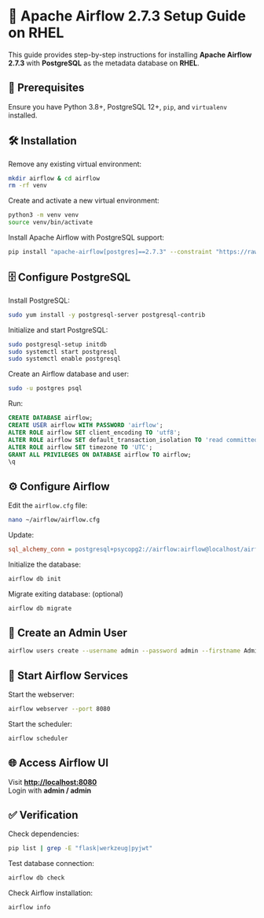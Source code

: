 # 🚀 Apache Airflow 2.7.3 Setup Guide on RHEL

This guide provides step-by-step instructions for installing **Apache Airflow 2.7.3** with **PostgreSQL** as the metadata database on **RHEL**.

## 📌 Prerequisites

Ensure you have Python 3.8+, PostgreSQL 12+, `pip`, and `virtualenv` installed.

## 🛠️ Installation

Remove any existing virtual environment:

```sh
mkdir airflow & cd airflow
rm -rf venv
```

Create and activate a new virtual environment:

```sh
python3 -m venv venv
source venv/bin/activate
```

Install Apache Airflow with PostgreSQL support:

```sh
pip install "apache-airflow[postgres]==2.7.3" --constraint "https://raw.githubusercontent.com/apache/airflow/constraints-2.7.3/constraints-$(python -c 'import sys; print(f"{sys.version_info.major}.{sys.version_info.minor}")').txt"
```

## 🗄️ Configure PostgreSQL

Install PostgreSQL:

```sh
sudo yum install -y postgresql-server postgresql-contrib
```

Initialize and start PostgreSQL:

```sh
sudo postgresql-setup initdb
sudo systemctl start postgresql
sudo systemctl enable postgresql
```

Create an Airflow database and user:

```sh
sudo -u postgres psql
```

Run:

```sql
CREATE DATABASE airflow;
CREATE USER airflow WITH PASSWORD 'airflow';
ALTER ROLE airflow SET client_encoding TO 'utf8';
ALTER ROLE airflow SET default_transaction_isolation TO 'read committed';
ALTER ROLE airflow SET timezone TO 'UTC';
GRANT ALL PRIVILEGES ON DATABASE airflow TO airflow;
\q
```

## ⚙️ Configure Airflow

Edit the `airflow.cfg` file:

```sh
nano ~/airflow/airflow.cfg
```

Update:

```ini
sql_alchemy_conn = postgresql+psycopg2://airflow:airflow@localhost/airflow
```

Initialize the database:

```sh
airflow db init
```

Migrate exiting database: (optional)

```sh
airflow db migrate
```

## 🔐 Create an Admin User

```sh
airflow users create --username admin --password admin --firstname Admin --lastname User --role Admin --email admin@example.com
```

## 🚀 Start Airflow Services

Start the webserver:

```sh
airflow webserver --port 8080
```

Start the scheduler:

```sh
airflow scheduler
```

## 🌐 Access Airflow UI

Visit **[http://localhost:8080](http://localhost:8080)**  
Login with **admin / admin**

## ✅ Verification

Check dependencies:

```sh
pip list | grep -E "flask|werkzeug|pyjwt"
```

Test database connection:

```sh
airflow db check
```

Check Airflow installation:

```sh
airflow info
```
